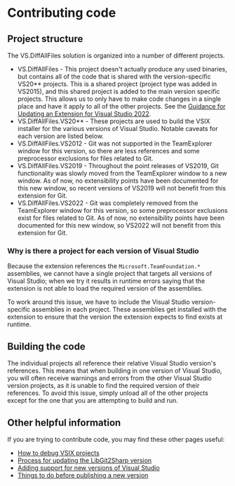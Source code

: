 # Contributing code

## Project structure

The VS.DiffAllFiles solution is organized into a number of different projects.

- VS.DiffAllFiles - This project doesn't actually produce any used binaries, but contains all of the code that is shared with the version-specific VS20** projects.
This is a shared project (project type was added in VS2015), and this shared project is added to the main version specific projects. This allows us to only have to make code changes in a single place and have it apply to all of the other projects. See the [Guidance for Updating an Extension for Visual Studio 2022](https://docs.microsoft.com/en-us/visualstudio/extensibility/migration/update-visual-studio-extension).
- VS.DiffAllFiles.VS20** - These projects are used to build the VSIX installer for the various versions of Visual Studio. Notable caveats for each version are listed below.
- VS.DiffAllFiles.VS2012 - Git was not supported in the TeamExplorer window for this version, so there are less references and some preprocessor exclusions for files related to Git.
- VS.DiffAllFiles.VS2019 - Throughout the point releases of VS2019, Git functionality was slowly moved from the TeamExplorer window to a new window. As of now, no extensibility points have been documented for this new window, so recent versions of VS2019 will not benefit from this extension for Git.
- VS.DiffAllFiles.VS2022 - Git was completely removed from the TeamExplorer window for this version, so some preprocessor exclusions exist for files related to Git. As of now, no extensibility points have been documented for this new window, so VS2022 will not benefit from this extension for Git.

### Why is there a project for each version of Visual Studio

Because the extension references the `Microsoft.TeamFoundation.*` assemblies, we cannot have a single project that targets all versions of Visual Studio; when we try it results in runtime errors saying that the extension is not able to load the required version of the assemblies.

To work around this issue, we have to include the Visual Studio version-specific assemblies in each project.
These assemblies get installed with the extension to ensure that the version the extension expects to find exists at runtime.

## Building the code

The individual projects all reference their relative Visual Studio version's references.
This means that when building in one version of Visual Studio, you will often receive warnings and errors from the other Visual Studio version projects, as it is unable to find the required version of their references.
To avoid this issue, simply unload all of the other projects except for the one that you are attempting to build and run.

## Other helpful information

If you are trying to contribute code, you may find these other pages useful:

- [How to debug VSIX projects][HowToDebugVsixProjectsPage]
- [Process for updating the LibGit2Sharp version][ProcessForUpdatingLibGit2SharpPage]
- [Adding support for new versions of Visual Studio][SupportingNewVisualStudioVersionsPage]
- [Things to do before publishing a new version][PublishingANewVersionPage]

[HowToDebugVsixProjectsPage]: Contributing/HowToDebugVsixProjects.md
[ProcessForUpdatingLibGit2SharpPage]: Contributing/ProcessForUpdatingLibGit2Sharp.md
[SupportingNewVisualStudioVersionsPage]: Contributing/SupportingNewVisualStudioVersions.md
[PublishingANewVersionPage]: Contributing/PublishingANewVersion.md
